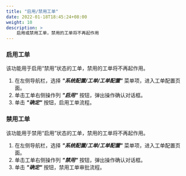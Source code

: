 ```yaml
---
title: "启用/禁用工单"
date: 2022-01-18T18:45:24+08:00
weight: 10
description: >
    启用或禁用工单，禁用的工单将不再起作用
---
```


### 启用工单

该功能用于启用“禁用”状态的工单，禁用的工单将不再起作用。

1. 在左侧导航栏，选择 **_"系统配置/工单/工单配置"_** 菜单项，进入工单配置页面。
2. 单击工单右侧操作列 **_"启用"_** 按钮，弹出操作确认对话框。
2. 单击 **_"确定"_** 按钮，启用工单流程。

### 禁用工单

该功能用于禁用“启用”状态的工单，禁用的工单将不再起作用。

1. 在左侧导航栏，选择 **_"系统配置/工单/工单配置"_** 菜单项，进入工单配置页面。
2. 单击工单右侧操作列 **_"禁用"_** 按钮，弹出操作确认对话框。
2. 单击 **_"确定"_** 按钮，禁用工单审批流程。
